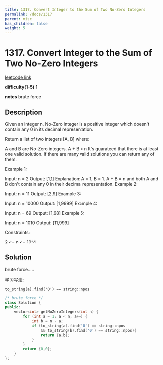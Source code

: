 ```yaml
---
title: 1317. Convert Integer to the Sum of Two No-Zero Integers
permalink: /docs/1317
parent: misc
has_children: false
weight: 5
---
```

# 1317. Convert Integer to the Sum of Two No-Zero Integers
[leetcode link](https://leetcode.com/problems/convert-integer-to-the-sum-of-two-no-zero-integers/)

**difficulty(1-5)** 
1

**notes** 
brute force

## Description
Given an integer n. No-Zero integer is a positive integer which doesn't contain any 0 in its decimal representation.

Return a list of two integers [A, B] where:

A and B are No-Zero integers.
A + B = n
It's guarateed that there is at least one valid solution. If there are many valid solutions you can return any of them.

 

Example 1:

Input: n = 2
Output: [1,1]
Explanation: A = 1, B = 1. A + B = n and both A and B don't contain any 0 in their decimal representation.
Example 2:

Input: n = 11
Output: [2,9]
Example 3:

Input: n = 10000
Output: [1,9999]
Example 4:

Input: n = 69
Output: [1,68]
Example 5:

Input: n = 1010
Output: [11,999]
 

Constraints:

2 <= n <= 10^4
## Solution

brute force.....

学习写法:

`to_string(a).find('0') == string::npos`

```c++
/* brute force */
class Solution {
public:
    vector<int> getNoZeroIntegers(int n) {
        for (int a = 1; a < n; a++) {
            int b = n - a;
            if (to_string(a).find('0') == string::npos
                && to_string(b).find('0') == string::npos){
                return {a,b};
            }
        }
        return {0,0};
    }
};
``` 

<!-- 
Default label
{: .label }

Blue label
{: .label .label-blue }

Stable
{: .label .label-green }

New release
{: .label .label-purple }

Coming soon
{: .label .label-yellow }

Deprecated
{: .label .label-red } -->
